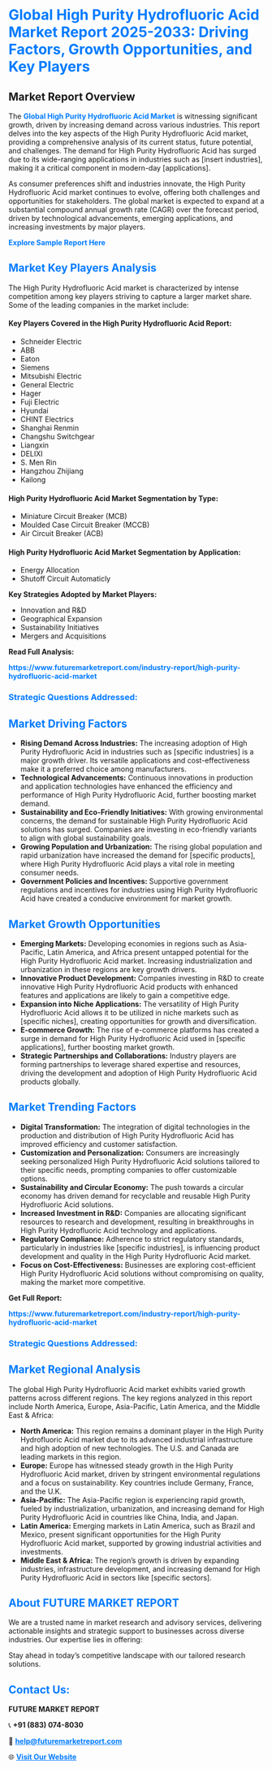 <h1 style="color: #007BFF;">Global High Purity Hydrofluoric Acid Market Report 2025-2033: Driving Factors, Growth Opportunities, and Key Players</h1>

<section id="overview">
<h2>Market Report Overview</h2>
<p>The <a href="https://www.futuremarketreport.com/industry-report/high-purity-hydrofluoric-acid-market" style="color: #007BFF; text-decoration: none;"><strong>Global High Purity Hydrofluoric Acid Market</strong></a> is witnessing significant growth, driven by increasing demand across various industries. This report delves into the key aspects of the High Purity Hydrofluoric Acid market, providing a comprehensive analysis of its current status, future potential, and challenges. The demand for High Purity Hydrofluoric Acid has surged due to its wide-ranging applications in industries such as [insert industries], making it a critical component in modern-day [applications].</p>
<p>As consumer preferences shift and industries innovate, the High Purity Hydrofluoric Acid market continues to evolve, offering both challenges and opportunities for stakeholders. The global market is expected to expand at a substantial compound annual growth rate (CAGR) over the forecast period, driven by technological advancements, emerging applications, and increasing investments by major players.</p>
</section>

<section id="overview">
<p><a href="https://www.futuremarketreport.com/request-sample/reportId=33831" style="color: #007BFF; text-decoration: none;"><strong>Explore Sample Report Here</strong></a></p>
</section>

<section id="key-players">
<h2 style="color: #007BFF;">Market Key Players Analysis</h2>
<p>The High Purity Hydrofluoric Acid market is characterized by intense competition among key players striving to capture a larger market share. Some of the leading companies in the market include:</p>
<h4>Key Players Covered in the High Purity Hydrofluoric Acid Report:</h4>
<ul><li>Schneider Electric</li><li>ABB</li><li>Eaton</li><li>Siemens</li><li>Mitsubishi Electric</li><li>General Electric</li><li>Hager</li><li>Fuji Electric</li><li>Hyundai</li><li>CHINT Electrics</li><li>Shanghai Renmin</li><li>Changshu Switchgear</li><li>Liangxin</li><li>DELIXI</li><li>S. Men Rin</li><li>Hangzhou Zhijiang</li><li>Kailong</li></ul>
<h4>High Purity Hydrofluoric Acid Market Segmentation by Type:</h4>
<ul><li>Miniature Circuit Breaker (MCB)</li><li>Moulded Case Circuit Breaker (MCCB)</li><li>Air Circuit Breaker (ACB)</li></ul>

<h4>High Purity Hydrofluoric Acid Market Segmentation by Application:</h4>
<ul><li>Energy Allocation</li><li>Shutoff Circuit Automaticly</li></ul>
<p><strong>Key Strategies Adopted by Market Players:</strong></p>
<ul>
<li>Innovation and R&D</li>
<li>Geographical Expansion</li>
<li>Sustainability Initiatives</li>
<li>Mergers and Acquisitions</li>
</ul>
</section>

<section>
<p><strong>Read Full Analysis: </strong></p><a href="https://www.futuremarketreport.com/industry-report/high-purity-hydrofluoric-acid-market" style="color: #007BFF; text-decoration: none;"><strong>https://www.futuremarketreport.com/industry-report/high-purity-hydrofluoric-acid-market</strong></a>
<h3 style="color: #007BFF;">Strategic Questions Addressed:</h3>
</section>

<section id="driving-factors">
<h2 style="color: #007BFF;">Market Driving Factors</h2>
<ul>
<li><strong>Rising Demand Across Industries:</strong> The increasing adoption of High Purity Hydrofluoric Acid in industries such as [specific industries] is a major growth driver. Its versatile applications and cost-effectiveness make it a preferred choice among manufacturers.</li>
<li><strong>Technological Advancements:</strong> Continuous innovations in production and application technologies have enhanced the efficiency and performance of High Purity Hydrofluoric Acid, further boosting market demand.</li>
<li><strong>Sustainability and Eco-Friendly Initiatives:</strong> With growing environmental concerns, the demand for sustainable High Purity Hydrofluoric Acid solutions has surged. Companies are investing in eco-friendly variants to align with global sustainability goals.</li>
<li><strong>Growing Population and Urbanization:</strong> The rising global population and rapid urbanization have increased the demand for [specific products], where High Purity Hydrofluoric Acid plays a vital role in meeting consumer needs.</li>
<li><strong>Government Policies and Incentives:</strong> Supportive government regulations and incentives for industries using High Purity Hydrofluoric Acid have created a conducive environment for market growth.</li>
</ul>
</section>

<section id="growth-opportunities">
<h2 style="color: #007BFF;">Market Growth Opportunities</h2>
<ul>
<li><strong>Emerging Markets:</strong> Developing economies in regions such as Asia-Pacific, Latin America, and Africa present untapped potential for the High Purity Hydrofluoric Acid market. Increasing industrialization and urbanization in these regions are key growth drivers.</li>
<li><strong>Innovative Product Development:</strong> Companies investing in R&D to create innovative High Purity Hydrofluoric Acid products with enhanced features and applications are likely to gain a competitive edge.</li>
<li><strong>Expansion into Niche Applications:</strong> The versatility of High Purity Hydrofluoric Acid allows it to be utilized in niche markets such as [specific niches], creating opportunities for growth and diversification.</li>
<li><strong>E-commerce Growth:</strong> The rise of e-commerce platforms has created a surge in demand for High Purity Hydrofluoric Acid used in [specific applications], further boosting market growth.</li>
<li><strong>Strategic Partnerships and Collaborations:</strong> Industry players are forming partnerships to leverage shared expertise and resources, driving the development and adoption of High Purity Hydrofluoric Acid products globally.</li>
</ul>
</section>

<section id="trending-factors">
<h2 style="color: #007BFF;">Market Trending Factors</h2>
<ul>
<li><strong>Digital Transformation:</strong> The integration of digital technologies in the production and distribution of High Purity Hydrofluoric Acid has improved efficiency and customer satisfaction.</li>
<li><strong>Customization and Personalization:</strong> Consumers are increasingly seeking personalized High Purity Hydrofluoric Acid solutions tailored to their specific needs, prompting companies to offer customizable options.</li>
<li><strong>Sustainability and Circular Economy:</strong> The push towards a circular economy has driven demand for recyclable and reusable High Purity Hydrofluoric Acid solutions.</li>
<li><strong>Increased Investment in R&D:</strong> Companies are allocating significant resources to research and development, resulting in breakthroughs in High Purity Hydrofluoric Acid technology and applications.</li>
<li><strong>Regulatory Compliance:</strong> Adherence to strict regulatory standards, particularly in industries like [specific industries], is influencing product development and quality in the High Purity Hydrofluoric Acid market.</li>
<li><strong>Focus on Cost-Effectiveness:</strong> Businesses are exploring cost-efficient High Purity Hydrofluoric Acid solutions without compromising on quality, making the market more competitive.</li>
</ul>
</section>

<section>
<p><strong>Get Full Report: </strong></p><a href="https://www.futuremarketreport.com/industry-report/high-purity-hydrofluoric-acid-market" style="color: #007BFF; text-decoration: none;"><strong>https://www.futuremarketreport.com/industry-report/high-purity-hydrofluoric-acid-market</strong></a>
<h3 style="color: #007BFF;">Strategic Questions Addressed:</h3>
</section>


<section id="regional-analysis">
<h2 style="color: #007BFF;">Market Regional Analysis</h2>
<p>The global High Purity Hydrofluoric Acid market exhibits varied growth patterns across different regions. The key regions analyzed in this report include North America, Europe, Asia-Pacific, Latin America, and the Middle East & Africa:</p>
<ul>
<li><strong>North America:</strong> This region remains a dominant player in the High Purity Hydrofluoric Acid market due to its advanced industrial infrastructure and high adoption of new technologies. The U.S. and Canada are leading markets in this region.</li>
<li><strong>Europe:</strong> Europe has witnessed steady growth in the High Purity Hydrofluoric Acid market, driven by stringent environmental regulations and a focus on sustainability. Key countries include Germany, France, and the U.K.</li>
<li><strong>Asia-Pacific:</strong> The Asia-Pacific region is experiencing rapid growth, fueled by industrialization, urbanization, and increasing demand for High Purity Hydrofluoric Acid in countries like China, India, and Japan.</li>
<li><strong>Latin America:</strong> Emerging markets in Latin America, such as Brazil and Mexico, present significant opportunities for the High Purity Hydrofluoric Acid market, supported by growing industrial activities and investments.</li>
<li><strong>Middle East & Africa:</strong> The region’s growth is driven by expanding industries, infrastructure development, and increasing demand for High Purity Hydrofluoric Acid in sectors like [specific sectors].</li>
</ul>
</section>

<footer>
<h2 style="color: #007BFF;">About FUTURE MARKET REPORT</h2>
<p>We are a trusted name in market research and advisory services, delivering actionable insights and strategic support to businesses across diverse industries. Our expertise lies in offering:</p>

<p>Stay ahead in today’s competitive landscape with our tailored research solutions.</p>

<h2 style="color: #007BFF;">Contact Us:</h2>
<p><strong>FUTURE MARKET REPORT</strong></p>
<p>📞 <strong>+91 (883) 074-8030</strong></p>
<p>📧 <strong><a href="mailto:help@futuremarketreport.com" style="color: #007BFF;">help@futuremarketreport.com</a></strong></p>
<p>🌐 <strong><a href="https://www.futuremarketreport.com/" style="color: #007BFF;">Visit Our Website</a></strong></p>
</footer>